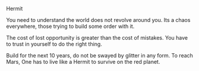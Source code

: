 Hermit

You need to understand the world does not revolve around you.
Its a chaos everywhere, those trying to build some order with it.

The cost of lost opportunity is greater than the cost of mistakes. You have to trust in yourself to do the right thing. 

Build for the next 10 years, do not be swayed by glitter in any form. To reach Mars, One has to live like a Hermit to survive 
on the red planet. 